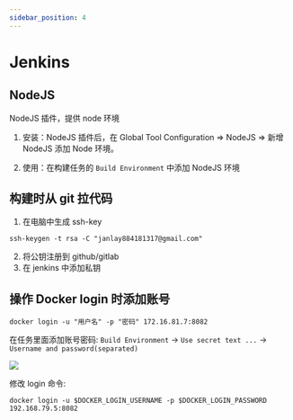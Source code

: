 ```yaml
---
sidebar_position: 4
---
```


# Jenkins

## NodeJS

NodeJS 插件，提供 node 环境

1. 安装：NodeJS 插件后，在 Global Tool Configuration => NodeJS => 新增NodeJS 添加 Node 环境。

2. 使用：在构建任务的 `Build Environment` 中添加 NodeJS 环境

## 构建时从 git 拉代码

1. 在电脑中生成 ssh-key

```
ssh-keygen -t rsa -C "janlay884181317@gmail.com"
```

2. 将公钥注册到 github/gitlab
3. 在 jenkins 中添加私钥


## 操作 Docker login 时添加账号

`docker login -u "用户名" -p "密码" 172.16.81.7:8082`

在任务里面添加账号密码: `Build Environment` -> `Use secret text ...` -> `Username and password(separated)`

![](/img/software/jenkins-docker-login.png)

修改 login 命令:

```
docker login -u $DOCKER_LOGIN_USERNAME -p $DOCKER_LOGIN_PASSWORD 192.168.79.5:8082
```
